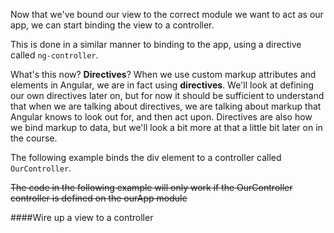 Now that we've bound our view to the correct module we want to act as our app, we can start binding the view to a controller.

This is done in a similar manner to binding to the app, using a directive called `ng-controller`.

What's this now? **Directives**? When we use custom markup attributes and elements in Angular, we are in fact using **directives**. We'll look at defining our own directives later on, but for now it should be sufficient to understand that when we are talking about directives, we are talking about markup that Angular knows to look out for, and then act upon. Directives are also how we bind markup to data, but we'll look a bit more at that a little bit later on in the course.

The following example binds the div element to a controller called `OurController`.

~~The code in the following example will only work if the OurController controller is defined on the ourApp module~~

####Wire up a view to a controller
    <div ng-app="ourApp">
        <div ng-controller="OurController">
        </div>
    </div>







